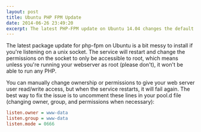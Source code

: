 ```yaml
---
layout: post
title: Ubuntu PHP FPM Update
date: 2014-06-26 23:49:20
excerpt: The latest PHP-FPM update on Ubuntu 14.04 changes the default UNIX socket permissions for some reason.
---
```

The latest package update for php-fpm on Ubuntu is a bit messy to install if you're listening on a unix socket. The service will restart and change the permissions on the socket to only be accessible to root, which means unless you're running your webserver as root (please don't), it won't be able to run any PHP.

You can manually change ownership or permissions to give your web server user read/write access, but when the service restarts, it will fail again. The best way to fix the issue is to uncomment these lines in your pool.d file (changing owner, group, and permissions when necessary):

```ini
listen.owner = www-data
listen.group = www-data
listen.mode = 0666
```
